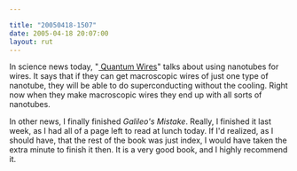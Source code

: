 ```yaml
---

title: "20050418-1507"
date: 2005-04-18 20:07:00
layout: rut
---
```


<p> In science news today, "<a href="http://www.technologyreview.com/articles/05/05/issue/feature_emerging.asp?p=2">
Quantum Wires</a>" talks about using nanotubes for wires.
It says that if they can get macroscopic wires of just one type
of nanotube, they will be able to do superconducting without the
cooling.  Right now when they make macroscopic wires they end up
with all sorts of nanotubes.</p>

<p>In other news, I finally finished <em>Galileo's Mistake</em>.
Really, I finished it last week, as I had all of a page left to
read at lunch today. If I'd realized, as I should have, that the
rest of the book was just index, I would have taken the extra
minute to finish it then.  It is a very good book, and I highly
recommend it.</p>

